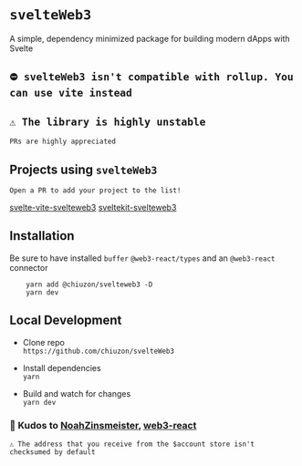 # `svelteWeb3`
A simple, dependency minimized package for building modern dApps with Svelte

## `⛔ svelteWeb3 isn't compatible with rollup. You can use vite instead`

## `⚠️ The library is highly unstable` 
`PRs are highly appreciated`

## Projects using `svelteWeb3`

`Open a PR to add your project to the list!`

[svelte-vite-svelteweb3](https://github.com/chiuzon/svelte-vite-svelteweb3)
[sveltekit-svelteweb3](https://github.com/chiuzon/sveltekit-svelteweb3)

## Installation
Be sure to have installed `buffer` `@web3-react/types` and an `@web3-react` connector 

```
    yarn add @chiuzon/svelteweb3 -D
    yarn dev
```

## Local Development

- Clone repo\
`https://github.com/chiuzon/svelteWeb3`

- Install dependencies\
`yarn`

- Build and watch for changes\
`yarn dev`

### 🙏 Kudos to [NoahZinsmeister](https://github.com/NoahZinsmeister), [web3-react](https://github.com/NoahZinsmeister/web3-react)

```
⚠️ The address that you receive from the $account store isn't checksumed by default
```